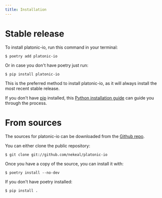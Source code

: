 ```yaml
---
title: Installation
---
```


Stable release
==============

To install platonic-io, run this command in your terminal:

    $ poetry add platonic-io

Or in case you don't have poetry just run:

    $ pip install platonic-io


This is the preferred method to install platonic-io, as it will always
install the most recent stable release.

If you don't have [pip](https://pip.pypa.io) installed, this [Python
installation
guide](http://docs.python-guide.org/en/latest/starting/installation/)
can guide you through the process.

From sources
============

The sources for platonic-io can be downloaded from the [Github
repo](https://github.com/nekeal/platonic-io).

You can either clone the public repository:


    $ git clone git://github.com/nekeal/platonic-io

Once you have a copy of the source, you can install it with:

    $ poetry install --no-dev

If you don't have poetry installed:

    $ pip install .
